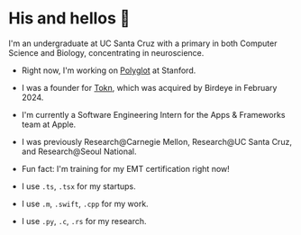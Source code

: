 # His and hellos 👋 
I'm an undergraduate at UC Santa Cruz with a primary in both Computer Science and Biology, concentrating in neuroscience.  

- Right now, I'm working on [Polyglot](https://landing-lime-five.vercel.app/) at Stanford.  

- I was a founder for [Tokn](https://tokn.so), which was acquired by Birdeye in February 2024.  

- I'm currently a Software Engineering Intern for the Apps & Frameworks team at Apple.   

- I was previously Research@Carnegie Mellon, Research@UC Santa Cruz, and Research@Seoul National.

- Fun fact: I'm training for my EMT certification right now!

- I use `.ts`, `.tsx` for my startups. 

- I use `.m`, `.swift`, `.cpp` for my work. 

- I use `.py`, `.c`, `.rs` for my research. 
